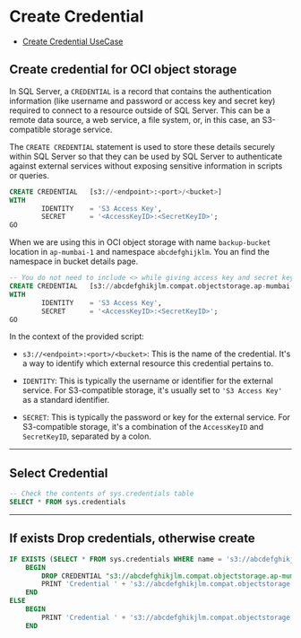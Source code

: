 # Create Credential

- [Create Credential UseCase](https://learn.microsoft.com/en-us/sql/relational-databases/tutorial-sql-server-backup-and-restore-to-s3?view=sql-server-ver16&tabs=tsql#create-credential)

## Create credential for OCI object storage

In SQL Server, a `CREDENTIAL` is a record that contains the authentication information (like username and password or access key and secret key) required to connect to a resource outside of SQL Server. This can be a remote data source, a web service, a file system, or, in this case, an S3-compatible storage service.

The `CREATE CREDENTIAL` statement is used to store these details securely within SQL Server so that they can be used by SQL Server to authenticate against external services without exposing sensitive information in scripts or queries.

```sql
CREATE CREDENTIAL   [s3://<endpoint>:<port>/<bucket>]
WITH
        IDENTITY    = 'S3 Access Key',
        SECRET      = '<AccessKeyID>:<SecretKeyID>';
GO
```

When we are using this in OCI object storage with name  `backup-bucket` location in `ap-mumbai-1` and namespace `abcdefghijklm`. You
an find the namespace in bucket details page.

```sql
-- You do not need to include <> while giving access key and secret key values, they should be separated by :
CREATE CREDENTIAL   [s3://abcdefghikjlm.compat.objectstorage.ap-mumbai-1.oraclecloud.com:443/backup-bucket]
WITH
        IDENTITY    = 'S3 Access Key',
        SECRET      = '<AccessKeyID>:<SecretKeyID>';
GO
```

In the context of the provided script:

- `s3://<endpoint>:<port>/<bucket>`: This is the name of the credential. It's a way to identify which external resource this credential pertains to.
  
- `IDENTITY`: This is typically the username or identifier for the external service. For S3-compatible storage, it's usually set to `'S3 Access Key'` as a standard identifier.
  
- `SECRET`: This is typically the password or key for the external service. For S3-compatible storage, it's a combination of the `AccessKeyID` and `SecretKeyID`, separated by a colon.

---

## Select Credential

```sql
-- Check the contents of sys.credentials table
SELECT * FROM sys.credentials
```

---

## If exists Drop credentials, otherwise create

```sql
IF EXISTS (SELECT * FROM sys.credentials WHERE name = 's3://abcdefghikjlm.compat.objectstorage.ap-mumbai-1.oraclecloud.com:443/backup-bucket')
    BEGIN
        DROP CREDENTIAL "s3://abcdefghikjlm.compat.objectstorage.ap-mumbai-1.oraclecloud.com:443/backup-bucket";
        PRINT 'Credential ' + 's3://abcdefghikjlm.compat.objectstorage.ap-mumbai-1.oraclecloud.com:443/backup-bucket' + ' dropped successfully.';
    END
ELSE
    BEGIN
        PRINT 'Credential ' + 's3://abcdefghikjlm.compat.objectstorage.ap-mumbai-1.oraclecloud.com:443/backup-bucket' + ' not found.';
    END
```
